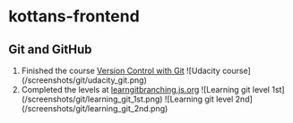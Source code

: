 # kottans-frontend
## Git and GitHub
1. Finished the course [Version Control with Git](https://www.udacity.com/course/version-control-with-git--ud123)
![Udacity course] (/screenshots/git/udacity_git.png)
2. Completed the levels at [learngitbranching.js.org](https://learngitbranching.js.org/)
![Learning git level 1st] (/screenshots/git/learning_git_1st.png)
![Learning git level 2nd] (/screenshots/git/learning_git_2nd.png)
